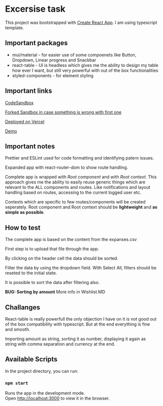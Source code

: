 # Excersise task

This project was bootstrapped with [Create React App](https://github.com/facebook/create-react-app).
I am using typescript template.

## Important packages

- mui/material - for easier use of some compoenets like Button, Dropdown, Linear progress and Snackbar
- react-table - UI is headless which gives me the ability to design my table how ever I want, but still very powerful with out of the box functionalities
- styled-components - for element styling

## Important links

[CodeSandbox](https://codesandbox.io/s/github/fademovic/pft)

[Forked Sandbox in case something is wrong with first one](https://codesandbox.io/s/youthful-panini-wzg74h)

[Deployed on Vercel](https://pft-finance-app.vercel.app/)

[Demo](https://www.loom.com/share/da692e9866de40c5b8ef4fb1810dad75)

## Important notes

Prettier and ESLint used for code formatting and identifying patern issues.

Expanded app with react-router-dom to show route handling.

Complete app is wrapped with *Root component* and with *Root context*. This approach gives me the ability to easily reuse generic things which are relevant to the ALL components and routes. Like notifications and layout handling based on routes, accessing to the current logged user etc.

Contexts which are specific to few routes/components will be created seperately. Root component and Root context should be **lightweight** and **as simple as possible**.

## How to test

The complete app is based on the content from the expanses.csv

First step is to upload that file through the app.

By clicking on the header cell the data should be sorted.

Filter the data by using the dropdown field. With Select All, filters should be reseted to the initial state.

It is possible to sort the data after filtering also.

**BUG: Sorting by amount** More info in Wishlist.MD

## Challanges

React-table is really powerfull the only objection I have on it is not good out of the box compatibility with typescript.
But at the end everything is fine and smooth.

Importing amount as string, sorting it as number, displaying it again as string with comma separation and currency at the end.

## Available Scripts

In the project directory, you can run:

### `npm start`

Runs the app in the development mode.\
Open [http://localhost:3000](http://localhost:3000) to view it in the browser.
